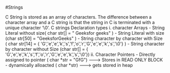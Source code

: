 #Strings 

C String is stored as an array of characters.
The difference between a character array and a C string is that the string in C is terminated with a unique character ‘\0’.
C strings Declaration types 
    i. character Arrays - String Literal without size( char str[] = " Geeksfor geeks" )
                        - String Literal with size (char str[50] = "GeeksforGeeks" )
                        - String character  by character with Size ( char str[14] = { 'G','e','e','k','s','f','o','r','G','e','e','k','s','\0'} )
                        - String character  by character without  Size (char str[] = { 'G','e','e','k','s','f','o','r','G','e','e','k','s','\0'})
    ii. Character Pointers - Directly assigned to pointer ( char *str  =  "GfG") ---> Stores in READ ONLY BLOCK 
                           -  dynamically alloacted ( char *str) ---> gets stored in heap 
